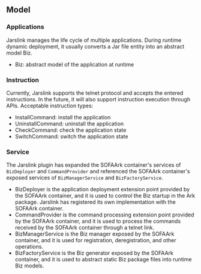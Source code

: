 ﻿## Model
### Applications
Jarslink manages the life cycle of multiple applications. During runtime dynamic deployment, it usually converts a Jar file entity into an abstract model Biz.
+ Biz: abstract model of the application at runtime

### Instruction
Currently, Jarslink supports the telnet protocol and accepts the entered instructions. In the future, it will also support instruction execution through APIs. Acceptable instruction types:
+ InstallCommand: install the application
+ UninstallCommand: uninstall the application
+ CheckCommand: check the application state
+ SwitchCommand: switch the application state

### Service
The Jarslink plugin has expanded the SOFAArk container's services of `BizDeployer` and `CommandProvider` and referenced the SOFAArk container's exposed services of `BizManagerService` and `BizFactoryService`.
+ BizDeployer is the application deployment extension point provided by the SOFAArk container, and it is used to control the Biz startup in the Ark package. Jarslink has registered its own implementation with the SOFAArk container.
+ CommandProvider is the command processing extension point provided by the SOFAArk container, and it is used to process the commands received by the SOFAArk container through a telnet link.
+ BizManagerService is the Biz manager exposed by the SOFAArk container, and it is used for registration, deregistration, and other operations.
+ BizFactoryService is the Biz generator exposed by the SOFAArk container, and it is used to abstract static Biz package files into runtime Biz models.

